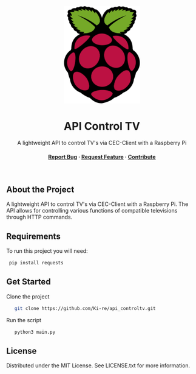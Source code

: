 <div align="center">
  <img src="logo.png" alt="logo" width="200" height="auto" />
  <h1>API Control TV</h1>
  
  <p>
    A lightweight API to control TV's via CEC-Client with a Raspberry Pi
  </p>
  
<h4>
    <a href="https://github.com/Ki-re/api_controltv/issues/">Report Bug</a>
  <span> · </span>
    <a href="https://github.com/Ki-re/api_controltv/issues/">Request Feature</a>
  <span> · </span>
    <a href="https://github.com/Ki-re/api_controltv/pulls">Contribute</a>
  </h4>
</div>

<br />

<!-- About the Project -->

## About the Project

A lightweight API to control TV's via CEC-Client with a Raspberry Pi. The API allows for controlling various functions of compatible televisions through HTTP commands.

<!-- Requirements -->

## Requirements

To run this project you will need:

```bash
 pip install requests
```

<!-- Get Started -->

## Get Started

Clone the project

```bash
   git clone https://github.com/Ki-re/api_controltv.git
```

Run the script
```bash
   python3 main.py
```

<!-- License -->

## License

Distributed under the MIT License. See LICENSE.txt for more information.
